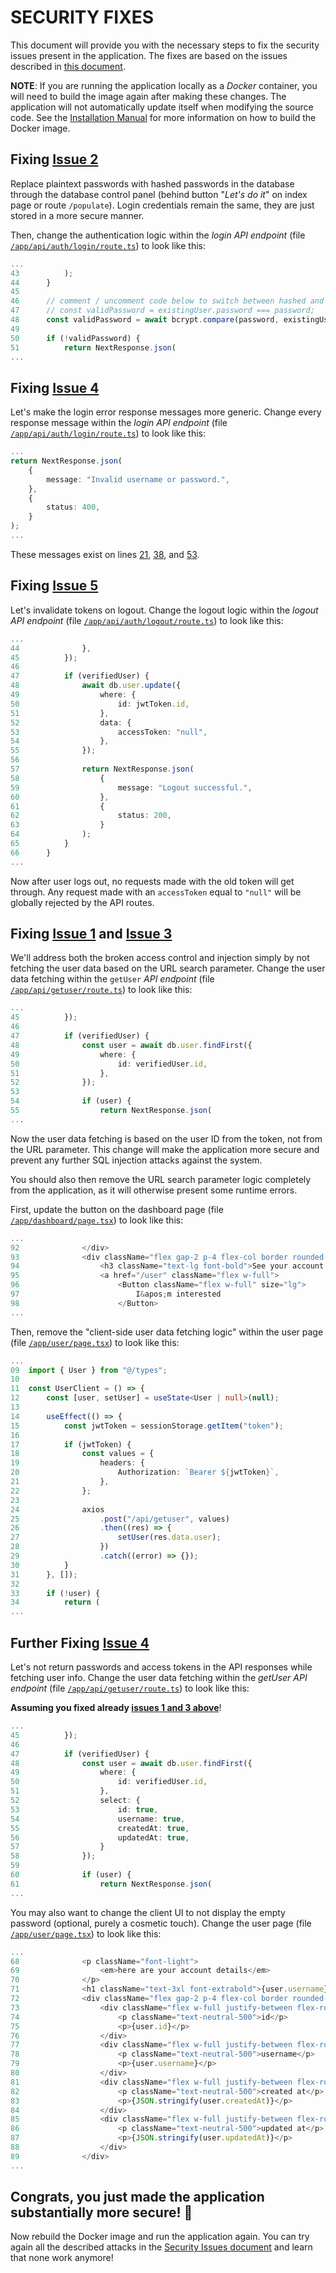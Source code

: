 # SECURITY FIXES

This document will provide you with the necessary steps to fix the security issues present in the application. The fixes are based on the issues described in [this document](./security_issues.md "Security Issues").

**NOTE**: If you are running the application locally as a _Docker_ container, you will need to build the image again after making these changes. The application will not automatically update itself when modifying the source code. See the [Installation Manual](https://github.com/joonarafael/unsecure-software/blob/main/docs/installation_manual.md#create-the-docker-image-for-the-app "Installation Manual") for more information on how to build the Docker image.

## Fixing [Issue 2](./security_issues.md#issue-2---a02-cryptographic-failures "Issue 2 - Cryptographic Failures")

Replace plaintext passwords with hashed passwords in the database through the database control panel (behind button "_Let's do it_" on index page or route `/populate`). Login credentials remain the same, they are just stored in a more secure manner.

Then, change the authentication logic within the _login API endpoint_ (file [`/app/api/auth/login/route.ts`](../app/api/auth/login/route.ts "Open file")) to look like this:

```typescript
...
43			);
44		}
45
46		// comment / uncomment code below to switch between hashed and plaintext password comparison
47		// const validPassword = existingUser.password === password;
48		const validPassword = await bcrypt.compare(password, existingUser.password);
49
50		if (!validPassword) {
51			return NextResponse.json(
...
```

## Fixing [Issue 4](./security_issues.md#issue-4---a04-insecure-design "Issue 4 - Insecure Design")

Let's make the login error response messages more generic. Change every response message within the _login API endpoint_ (file [`/app/api/auth/login/route.ts`](../app/api/auth/login/route.ts "Open file")) to look like this:

```typescript
...
return NextResponse.json(
	{
		message: "Invalid username or password.",
	},
	{
		status: 400,
	}
);
...
```

These messages exist on lines [21](https://github.com/joonarafael/unsecure-software/blob/1d9ec2805918650ab06ca7d7634e54bbac8e4a8d/app/api/auth/login/route.ts#L21 "View exact line on GitHub"), [38](https://github.com/joonarafael/unsecure-software/blob/1d9ec2805918650ab06ca7d7634e54bbac8e4a8d/app/api/auth/login/route.ts#L38 "View exact line on GitHub"), and [53](https://github.com/joonarafael/unsecure-software/blob/b54da635971789b819a16cc53eba913ff852f3f6/app/api/auth/login/route.ts#L53 "View exact line on GitHub").

## Fixing [Issue 5](./security_issues.md#issue-5---a07-identification-and-authentication-failures "Issue 5 - Identification and Authentication Failures")

Let's invalidate tokens on logout. Change the logout logic within the _logout API endpoint_ (file [`/app/api/auth/logout/route.ts`](../app/api/auth/logout/route.ts "Open file")) to look like this:

```typescript
...
44				},
45			});
46
47			if (verifiedUser) {
48				await db.user.update({
49					where: {
50						id: jwtToken.id,
51					},
52					data: {
53						accessToken: "null",
54					},
55				});
56
57				return NextResponse.json(
58					{
59						message: "Logout successful.",
60					},
61					{
62						status: 200,
63					}
64				);
65			}
66		}
...
```

Now after user logs out, no requests made with the old token will get through. Any request made with an `accessToken` equal to `"null"` will be globally rejected by the API routes.

## Fixing [Issue 1](./security_issues.md#issue-1---a01-broken-access-control "Issue 1 - Broken Access Control") and [Issue 3](./security_issues.md#issue-3---a03-injection "Issue 3 - Injection")

We'll address both the broken access control and injection simply by not fetching the user data based on the URL search parameter. Change the user data fetching within the `getUser` _API endpoint_ (file [`/app/api/getuser/route.ts`](../app/api/getuser/route.ts "Open file")) to look like this:

```typescript
...
45			});
46
47			if (verifiedUser) {
48				const user = await db.user.findFirst({
49                  where: {
50                      id: verifiedUser.id,
51                  },
52              });
53
54				if (user) {
55					return NextResponse.json(
...
```

Now the user data fetching is based on the user ID from the token, not from the URL parameter. This change will make the application more secure and prevent any further SQL injection attacks against the system.

You should also then remove the URL search parameter logic completely from the application, as it will otherwise present some runtime errors.

First, update the button on the dashboard page (file [`/app/dashboard/page.tsx`](../app/dashboard/page.tsx "Open file")) to look like this:

```typescript
...
92				</div>
93				<div className="flex gap-2 p-4 flex-col border rounded-lg">
94					<h3 className="text-lg font-bold">See your account information</h3>
95					<a href="/user" className="flex w-full">
96						<Button className="flex w-full" size="lg">
97							I&apos;m interested
98						</Button>
...
```

Then, remove the "client-side user data fetching logic" within the user page (file [`/app/user/page.tsx`](../app/user/page.tsx "Open file")) to look like this:

```typescript
...
09  import { User } from "@/types";
10
11  const UserClient = () => {
12      const [user, setUser] = useState<User | null>(null);
13
14      useEffect(() => {
15          const jwtToken = sessionStorage.getItem("token");
16
17          if (jwtToken) {
18              const values = {
19                  headers: {
20                      Authorization: `Bearer ${jwtToken}`,
21                  },
22              };
23
24              axios
25                  .post("/api/getuser", values)
26                  .then((res) => {
27                      setUser(res.data.user);
28                  })
29                  .catch((error) => {});
30          }
31      }, []);
32
33      if (!user) {
34          return (
...
```

## Further Fixing [Issue 4](./security_issues.md#issue-4---a04-insecure-design "Issue 4 - Insecure Design")

Let's not return passwords and access tokens in the API responses while fetching user info. Change the user data fetching within the _getUser API endpoint_ (file [`/app/api/getuser/route.ts`](../app/api/getuser/route.ts "Open file")) to look like this:

**Assuming you fixed already [issues 1 and 3 above](./security_fixes.md#fixing-issue-1-and-issue-3 "Fixing Issue 1 and Issue 3")**!

```typescript
...
45			});
46
47			if (verifiedUser) {
48				const user = await db.user.findFirst({
49                  where: {
50                      id: verifiedUser.id,
51                  },
52                  select: {
53                      id: true,
54                      username: true,
55                      createdAt: true,
56                      updatedAt: true,
57                  }
58              });
59
60				if (user) {
61					return NextResponse.json(
...
```

You may also want to change the client UI to not display the empty password (optional, purely a cosmetic touch). Change the user page (file [`/app/user/page.tsx`](../app/user/page.tsx "Open file")) to look like this:

```typescript
...
68				<p className="font-light">
69					<em>here are your account details</em>
70				</p>
71				<h1 className="text-3xl font-extrabold">{user.username}</h1>
72				<div className="flex gap-2 p-4 flex-col border rounded-lg">
73					<div className="flex w-full justify-between flex-row">
74						<p className="text-neutral-500">id</p>
75						<p>{user.id}</p>
76					</div>
77					<div className="flex w-full justify-between flex-row">
78						<p className="text-neutral-500">username</p>
79						<p>{user.username}</p>
80					</div>
81					<div className="flex w-full justify-between flex-row">
82						<p className="text-neutral-500">created at</p>
83						<p>{JSON.stringify(user.createdAt)}</p>
84					</div>
85					<div className="flex w-full justify-between flex-row">
86						<p className="text-neutral-500">updated at</p>
87						<p>{JSON.stringify(user.updatedAt)}</p>
88					</div>
89				</div>
...
```

## Congrats, you just made the application substantially more secure! 🎉

Now rebuild the Docker image and run the application again. You can try again all the described attacks in the [Security Issues document](./security_issues.md "Security Issues") and learn that none work anymore!
